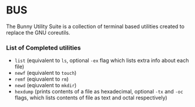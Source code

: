 # BUS
The Bunny Utility Suite is a collection of terminal based utilities created to replace the GNU coreutils.
### List of Completed utilities
- `list` (equivalent to `ls`, optional `-ex` flag which lists extra info about each file)
- `newf` (equivalent to `touch`)
- `remf` (eqiuvalent to `rm`)
- `newd` (eqiuvalent to `mkdir`)
- `hexdump` (prints contents of a file as hexadecimal, optional `-tx` and `-oc` flags, which lists contents of file as text and octal respectively)
